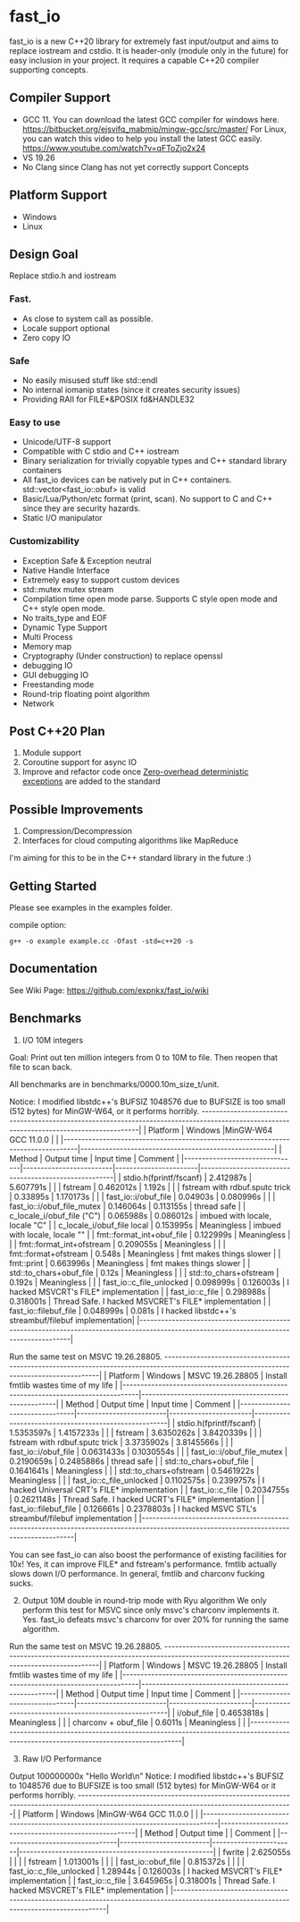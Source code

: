 # fast_io

fast_io is a new C++20 library for extremely fast input/output and aims to replace iostream and cstdio. It is header-only (module only in the future) for easy inclusion in your project. It requires a capable C++20 compiler supporting concepts.

## Compiler Support
- GCC 11.
You can download the latest GCC compiler for windows here. https://bitbucket.org/ejsvifq_mabmip/mingw-gcc/src/master/ 
For Linux, you can watch this video to help you install the latest GCC easily. https://www.youtube.com/watch?v=qFToZjo2x24
- VS 19.26
- No Clang since Clang has not yet correctly support Concepts

## Platform Support
- Windows
- Linux

## Design Goal

Replace stdio.h and iostream

### Fast.

- As close to system call as possible.
- Locale support optional  
- Zero copy IO

### Safe

- No easily misused stuff like std::endl  
- No internal iomanip states (since it creates security issues)  
- Providing RAII for FILE\*&POSIX fd&HANDLE32

### Easy to use

- Unicode/UTF-8 support  
- Compatible with C stdio and C++ iostream  
- Binary serialization for trivially copyable types and C++ standard library containers  
- All fast_io devices can be natively put in C++ containers. std::vector<fast_io::obuf> is valid  
- Basic/Lua/Python/etc format (print, scan). No support to C and C++ since they are security hazards.
- Static I/O manipulator

### Customizability

- Exception Safe & Exception neutral  
- Native Handle Interface  
- Extremely easy to support custom devices
- std::mutex mutex stream
- Compilation time open mode parse. Supports C style open mode and C++ style open mode.
- No traits_type and EOF
- Dynamic Type Support
- Multi Process
- Memory map
- Cryptography (Under construction) to replace openssl
- debugging IO
- GUI debugging IO
- Freestanding mode
- Round-trip floating point algorithm
- Network

## Post C++20 Plan
  1. Module support
  2. Coroutine support for async IO
  3. Improve and refactor code once [Zero-overhead deterministic exceptions](http://www.open-std.org/jtc1/sc22/wg21/docs/papers/2018/p0709r0.pdf) are added to the standard

## Possible Improvements
  1. Compression/Decompression
  2. Interfaces for cloud computing algorithms like MapReduce

I'm aiming for this to be in the C++ standard library in the future :)

## Getting Started 
Please see examples in the examples folder.

compile option:
    
`g++ -o example example.cc -Ofast -std=c++20 -s`

## Documentation

See Wiki Page: https://github.com/expnkx/fast_io/wiki

## Benchmarks


1. I/O 10M integers

Goal: Print out ten million integers from 0 to 10M to file. Then reopen that file to scan back.

All benchmarks are in benchmarks/0000.10m_size_t/unit.

Notice: I modified libstdc++'s BUFSIZ 1048576 due to BUFSIZE is too small (512 bytes) for MinGW-W64, or it performs horribly.
------------------------------------------------------------------------------------------------------------------------------------------|
| Platform                       |        Windows          |MinGW-W64 GCC 11.0.0   |                                                      |
|----------------------------------------------------------------------------------|------------------------------------------------------|
| Method                         |       Output time       |      Input time       |   Comment                                            |
|--------------------------------|-------------------------|-----------------------|------------------------------------------------------|
| stdio.h(fprintf/fscanf)        |      2.412987s          |   5.607791s           |                                                      |
| fstream                        |      0.462012s          |   1.192s              |                                                      |
| fstream with rdbuf.sputc trick |      0.33895s           |   1.170173s           |                                                      |
| fast_io::i/obuf_file           |      0.04903s           |   0.080996s           |                                                      |
| fast_io::i/obuf_file_mutex     |      0.146064s          |   0.113155s           | thread safe                                          |
| c_locale_i/obuf_file ("C")     |      0.065988s          |   0.086012s           | imbued with locale, locale "C"                       |
| c_locale_i/obuf_file local     |      0.153995s          |   Meaningless         | imbued with locale, locale ""                        |
| fmt::format_int+obuf_file      |      0.122999s          |   Meaningless         |                                                      |
| fmt::format_int+ofstream       |      0.209055s          |   Meaningless         |                                                      |
| fmt::format+ofstream           |      0.548s             |   Meaningless         | fmt makes things slower                              |
| fmt::print                     |      0.663996s          |   Meaningless         | fmt makes things slower                              |
| std::to_chars+obuf_file        |      0.12s              |   Meaningless         |                                                      |
| std::to_chars+ofstream         |      0.192s             |   Meaningless         |                                                      |
| fast_io::c_file_unlocked       |      0.098999s          |   0.126003s           | I hacked MSVCRT's FILE* implementation               |
| fast_io::c_file                |      0.298988s          |   0.318001s           | Thread Safe. I hacked MSVCRET's FILE* implementation |
| fast_io::filebuf_file          |      0.048999s          |   0.081s              | I hacked libstdc++'s streambuf/filebuf implementation|
|-----------------------------------------------------------------------------------------------------------------------------------------|


Run the same test on MSVC 19.26.28805.
------------------------------------------------------------------------------------------------------------------------------------------|
| Platform                       |       Windows           |  MSVC 19.26.28805     |  Install fmtlib wastes time of my life               |
|----------------------------------------------------------------------------------|------------------------------------------------------|
| Method                         |       Output time       |      Input time       |   Comment                                            |
|--------------------------------|-------------------------|-----------------------|------------------------------------------------------|
| stdio.h(fprintf/fscanf)        |      1.5353597s         |   1.4157233s          |                                                      |
| fstream                        |      3.6350262s         |   3.8420339s          |                                                      |
| fstream with rdbuf.sputc trick |      3.3735902s         |   3.8145566s          |                                                      |
| fast_io::i/obuf_file           |      0.0631433s         |   0.1030554s          |                                                      |
| fast_io::i/obuf_file_mutex     |      0.2190659s         |   0.2485886s          | thread safe                                          |
| std::to_chars+obuf_file        |      0.1641641s         |   Meaningless         |                                                      |
| std::to_chars+ofstream         |      0.5461922s         |   Meaningless         |                                                      |
| fast_io::c_file_unlocked       |      0.1102575s         |   0.2399757s          | I hacked Universal CRT's FILE* implementation        |
| fast_io::c_file                |      0.2034755s         |   0.2621148s          | Thread Safe. I hacked UCRT's FILE* implementation    |
| fast_io::filebuf_file          |      0.126661s          |   0.2378803s          | I hacked MSVC STL's streambuf/filebuf implementation |
|-----------------------------------------------------------------------------------------------------------------------------------------|


You can see fast_io can also boost the performance of existing facilities for 10x! Yes, it can improve FILE* and fstream's performance. fmtlib actually slows down I/O performance. In general, fmtlib and charconv fucking sucks.

2. Output 10M double in round-trip mode with Ryu algorithm
We only perform this test for MSVC since only msvc's charconv implements it. Yes. fast_io defeats msvc's charconv for over 20% for running the same algorithm.

Run the same test on MSVC 19.26.28805.
------------------------------------------------------------------------------------------------------------------------------------------|
| Platform                       |       Windows           |  MSVC 19.26.28805     |  Install fmtlib wastes time of my life               |
|----------------------------------------------------------------------------------|------------------------------------------------------|
| Method                         |       Output time       |      Input time       |   Comment                                            |
|--------------------------------|-------------------------|-----------------------|------------------------------------------------------|
| i/obuf_file                    |      0.4653818s         |   Meaningless         |                                                      |
| charconv + obuf_file           |      0.6011s            |   Meaningless         |                                                      |
|-----------------------------------------------------------------------------------------------------------------------------------------|

3. Raw I/O Performance

Output 100000000x "Hello World\n"
Notice: I modified libstdc++'s BUFSIZ to 1048576 due to BUFSIZE is too small (512 bytes) for MinGW-W64 or it performs horribly.
------------------------------------------------------------------------------------------------------------------------------------------|
| Platform                       |        Windows          |MinGW-W64 GCC 11.0.0   |                                                      |
|----------------------------------------------------------------------------------|------------------------------------------------------|
| Method                         |       Output time       |                       |   Comment                                            |
|--------------------------------|-------------------------|-----------------------|------------------------------------------------------|
| fwrite                         |      2.625055s          |                       |                                                      |
| fstream                        |      1.013001s          |                       |                                                      |
| fast_io::obuf_file             |      0.815372s          |                       |                                                      |
| fast_io::c_file_unlocked       |      1.28944s           |   0.126003s           | I hacked MSVCRT's FILE* implementation               |
| fast_io::c_file                |      3.645965s          |   0.318001s           | Thread Safe. I hacked MSVCRET's FILE* implementation |
|-----------------------------------------------------------------------------------------------------------------------------------------|